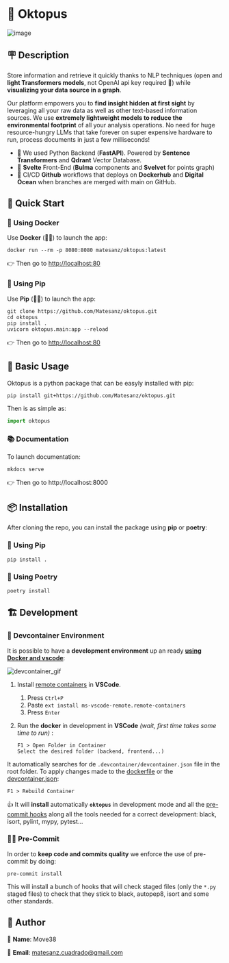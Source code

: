 # 🐙 Oktopus

![image](https://user-images.githubusercontent.com/44867923/282287164-c5e8f61d-9b9d-418a-821e-72bde01e89aa.jpg)

## 🪧 Description

Store information and retrieve it quickly thanks to NLP techniques (open and **light Transformers models**, not OpenAI api key required 🤗) while **visualizing your data source in a graph**.

Our platform empowers you to **find insight hidden at first sight** by leveraging all your raw data as well as other text-based information sources. We use **extremely lightweight models to reduce the environmental footprint** of all your analysis operations. No need for huge resource-hungry LLMs that take forever on super expensive hardware to run, process documents in just a few milliseconds!

- 🐍 We used Python Backend (**FastAPI**). Powered by **Sentence Transformers** and **Qdrant** Vector Database.
- 💅 **Svelte** Front-End (**Bulma** components and **Svelvet** for points graph)
- 🐳 CI/CD **Github** workflows that deploys on **Dockerhub** and **Digital Ocean** when branches are merged with main on GitHub.

## 🚀 Quick Start

### 🐋 Using Docker

Use **Docker** (🐋💙) to launch the app:

```console
docker run --rm -p 8080:8080 matesanz/oktopus:latest
```

👉 Then go to [http://localhost:80](http://localhost:80)

### 🐍 Using Pip

Use **Pip** (🐍💙) to launch the app: 

```console
git clone https://github.com/Matesanz/oktopus.git
cd oktopus
pip install .
uvicorn oktopus.main:app --reload
```

👉 Then go to [http://localhost:80](http://localhost:80)

## 🚀 Basic Usage

Oktopus is a python package that can be easyly installed with pip:

```bash
pip install git+https://github.com/Matesanz/oktopus.git
```

Then is as simple as:

```python
import oktopus
```

### 📚 Documentation

To launch documentation:

```bash
mkdocs serve
```

👉 Then go to http://localhost:8000

## 📦 Installation

After cloning the repo, you can install the package using **pip** or **poetry**:

### 🐍 Using Pip

```console
pip install .
```

### 🌹 Using Poetry

```console
poetry install
```

## 🏗️ Development

### 🐋 Devcontainer Environment

It is possible to have a **development environment** up an ready **[using Docker and vscode](https://code.visualstudio.com/docs/remote/containers)**:

![devcontainer_gif](https://microsoft.github.io/vscode-remote-release/images/remote-containers-readme.gif)

1. Install [remote containers](https://marketplace.visualstudio.com/items?itemName=ms-vscode-remote.remote-containers) in **VSCode**.
   1. Press `Ctrl+P`
   2. Paste `ext install ms-vscode-remote.remote-containers`
   3. Press `Enter`

2. Run the **docker** in development in **VSCode** *(wait, first time takes some time to run)* :

   ```console
   F1 > Open Folder in Container
   Select the desired folder (backend, frontend...)
   ```

It automatically searches for de `.devcontainer/devcontainer.json` file in the root folder.
To apply changes made to the [dockerfile](docker/Dockerfile) or the [devcontainer.json](.devcontainer/devcontainer.json):

   ```console
   F1 > Rebuild Container
   ```

👍 It will **install** automatically **`oktopus`** in development mode and all the [pre-commit hooks](.pre-commit-config.yaml) along all the tools needed for a correct development: black, isort, pylint, mypy, pytest...

### 🧑‍⚖️ Pre-Commit

In order to **keep code and commits quality** we enforce the use of pre-commit by doing:

```console
pre-commit install
```

This will install a bunch of hooks that will check staged files (only the `*.py` staged files) to check that they stick to black, autopep8, isort and some other standards.

## 🙋 Author

🙋 **Name**: Move38

📩 **Email**: matesanz.cuadrado@gmail.com
